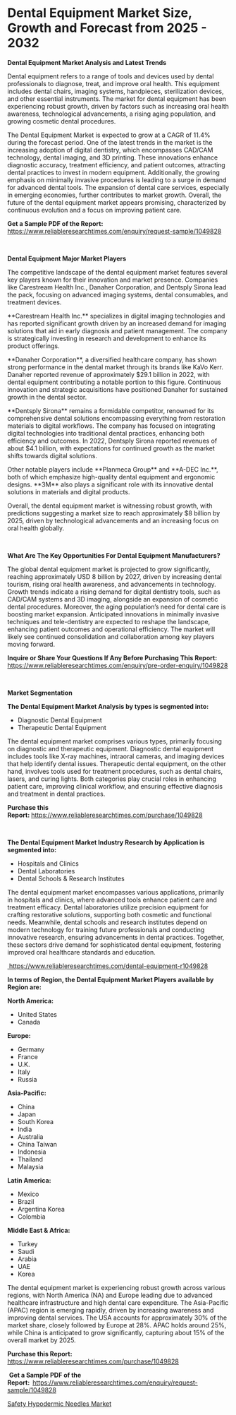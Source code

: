 <p><h1>Dental Equipment Market Size, Growth and Forecast from 2025 - 2032</h1></p><p><strong>Dental Equipment Market Analysis and Latest Trends</strong></p>
<p><p>Dental equipment refers to a range of tools and devices used by dental professionals to diagnose, treat, and improve oral health. This equipment includes dental chairs, imaging systems, handpieces, sterilization devices, and other essential instruments. The market for dental equipment has been experiencing robust growth, driven by factors such as increasing oral health awareness, technological advancements, a rising aging population, and growing cosmetic dental procedures.</p><p>The Dental Equipment Market is expected to grow at a CAGR of 11.4% during the forecast period. One of the latest trends in the market is the increasing adoption of digital dentistry, which encompasses CAD/CAM technology, dental imaging, and 3D printing. These innovations enhance diagnostic accuracy, treatment efficiency, and patient outcomes, attracting dental practices to invest in modern equipment. Additionally, the growing emphasis on minimally invasive procedures is leading to a surge in demand for advanced dental tools. The expansion of dental care services, especially in emerging economies, further contributes to market growth. Overall, the future of the dental equipment market appears promising, characterized by continuous evolution and a focus on improving patient care.</p></p>
<p><strong>Get a Sample PDF of the Report:&nbsp;</strong> <a href="https://www.reliableresearchtimes.com/enquiry/request-sample/1049828?utm_campaign=3017&utm_medium=2&utm_source=Github&utm_content=ia&utm_term=04032025&utm_id=dental-equipment">https://www.reliableresearchtimes.com/enquiry/request-sample/1049828</a></p>
<p>&nbsp;</p>
<p><strong>Dental Equipment Major Market Players</strong></p>
<p><p>The competitive landscape of the dental equipment market features several key players known for their innovation and market presence. Companies like Carestream Health Inc., Danaher Corporation, and Dentsply Sirona lead the pack, focusing on advanced imaging systems, dental consumables, and treatment devices. </p><p>**Carestream Health Inc.** specializes in digital imaging technologies and has reported significant growth driven by an increased demand for imaging solutions that aid in early diagnosis and patient management. The company is strategically investing in research and development to enhance its product offerings.</p><p>**Danaher Corporation**, a diversified healthcare company, has shown strong performance in the dental market through its brands like KaVo Kerr. Danaher reported revenue of approximately $29.1 billion in 2022, with dental equipment contributing a notable portion to this figure. Continuous innovation and strategic acquisitions have positioned Danaher for sustained growth in the dental sector.</p><p>**Dentsply Sirona** remains a formidable competitor, renowned for its comprehensive dental solutions encompassing everything from restoration materials to digital workflows. The company has focused on integrating digital technologies into traditional dental practices, enhancing both efficiency and outcomes. In 2022, Dentsply Sirona reported revenues of about $4.1 billion, with expectations for continued growth as the market shifts towards digital solutions.</p><p>Other notable players include **Planmeca Group** and **A-DEC Inc.**, both of which emphasize high-quality dental equipment and ergonomic designs. **3M** also plays a significant role with its innovative dental solutions in materials and digital products.</p><p>Overall, the dental equipment market is witnessing robust growth, with predictions suggesting a market size to reach approximately $8 billion by 2025, driven by technological advancements and an increasing focus on oral health globally.</p></p>
<p>&nbsp;</p>
<p><strong>What Are The Key Opportunities For Dental Equipment Manufacturers?</strong></p>
<p><p>The global dental equipment market is projected to grow significantly, reaching approximately USD 8 billion by 2027, driven by increasing dental tourism, rising oral health awareness, and advancements in technology. Growth trends indicate a rising demand for digital dentistry tools, such as CAD/CAM systems and 3D imaging, alongside an expansion of cosmetic dental procedures. Moreover, the aging population’s need for dental care is boosting market expansion. Anticipated innovations in minimally invasive techniques and tele-dentistry are expected to reshape the landscape, enhancing patient outcomes and operational efficiency. The market will likely see continued consolidation and collaboration among key players moving forward.</p></p>
<p><strong>Inquire or Share Your Questions If Any Before Purchasing This Report:</strong> <a href="https://www.reliableresearchtimes.com/enquiry/pre-order-enquiry/1049828?utm_campaign=3017&utm_medium=2&utm_source=Github&utm_content=ia&utm_term=04032025&utm_id=dental-equipment">https://www.reliableresearchtimes.com/enquiry/pre-order-enquiry/1049828</a></p>
<p>&nbsp;</p>
<p><strong>Market Segmentation</strong></p>
<p><strong>The Dental Equipment Market Analysis by types is segmented into:</strong></p>
<p><ul><li>Diagnostic Dental Equipment</li><li>Therapeutic Dental Equipment</li></ul></p>
<p><p>The dental equipment market comprises various types, primarily focusing on diagnostic and therapeutic equipment. Diagnostic dental equipment includes tools like X-ray machines, intraoral cameras, and imaging devices that help identify dental issues. Therapeutic dental equipment, on the other hand, involves tools used for treatment procedures, such as dental chairs, lasers, and curing lights. Both categories play crucial roles in enhancing patient care, improving clinical workflow, and ensuring effective diagnosis and treatment in dental practices.</p></p>
<p><strong>Purchase this Report:&nbsp;</strong><a href="https://www.reliableresearchtimes.com/purchase/1049828?utm_campaign=3017&utm_medium=2&utm_source=Github&utm_content=ia&utm_term=04032025&utm_id=dental-equipment">https://www.reliableresearchtimes.com/purchase/1049828</a></p>
<p>&nbsp;</p>
<p><strong>The Dental Equipment Market Industry Research by Application is segmented into:</strong></p>
<p><ul><li>Hospitals and Clinics</li><li>Dental Laboratories</li><li>Dental Schools & Research Institutes</li></ul></p>
<p><p>The dental equipment market encompasses various applications, primarily in hospitals and clinics, where advanced tools enhance patient care and treatment efficacy. Dental laboratories utilize precision equipment for crafting restorative solutions, supporting both cosmetic and functional needs. Meanwhile, dental schools and research institutes depend on modern technology for training future professionals and conducting innovative research, ensuring advancements in dental practices. Together, these sectors drive demand for sophisticated dental equipment, fostering improved oral healthcare standards and education.</p></p>
<p><a href="https://www.reliableresearchtimes.com/dental-equipment-r1049828?utm_campaign=3017&utm_medium=2&utm_source=Github&utm_content=ia&utm_term=04032025&utm_id=dental-equipment">&nbsp;https://www.reliableresearchtimes.com/dental-equipment-r1049828</a></p>
<p><strong>In terms of Region, the Dental Equipment Market Players available by Region are:</strong></p>
<p>
    <p> <strong> North America: </strong>
        <ul>
            <li>United States</li>
            <li>Canada</li>
        </ul>
        </p> 
    <p> <strong> Europe: </strong>
        <ul>
            <li>Germany</li>
            <li>France</li>
            <li>U.K.</li>
            <li>Italy</li>
            <li>Russia</li>
        </ul>
        </p> 
    <p> <strong> Asia-Pacific: </strong>
        <ul>
            <li>China</li>
            <li>Japan</li>
            <li>South Korea</li>
            <li>India</li>
            <li>Australia</li>
            <li>China Taiwan</li>
            <li>Indonesia</li>
            <li>Thailand</li>
            <li>Malaysia</li>
        </ul>
        </p> 
    <p> <strong> Latin America: </strong>
        <ul>
            <li>Mexico</li>
            <li>Brazil</li>
            <li>Argentina Korea</li>
            <li>Colombia</li>
        </ul>
        </p> 
    <p> <strong> Middle East & Africa: </strong>
        <ul>
            <li>Turkey</li>
            <li>Saudi</li>
            <li>Arabia</li>
            <li>UAE</li>
            <li>Korea</li>
        </ul>
    </p>
    </p>
<p><p>The dental equipment market is experiencing robust growth across various regions, with North America (NA) and Europe leading due to advanced healthcare infrastructure and high dental care expenditure. The Asia-Pacific (APAC) region is emerging rapidly, driven by increasing awareness and improving dental services. The USA accounts for approximately 30% of the market share, closely followed by Europe at 28%. APAC holds around 25%, while China is anticipated to grow significantly, capturing about 15% of the overall market by 2025.</p></p>
<p><strong>Purchase this Report: </strong><a href="https://www.reliableresearchtimes.com/purchase/1049828?utm_campaign=3017&utm_medium=2&utm_source=Github&utm_content=ia&utm_term=04032025&utm_id=dental-equipment">https://www.reliableresearchtimes.com/purchase/1049828</a></p>
<p>&nbsp;<strong>Get a Sample PDF of the Report:&nbsp;&nbsp;</strong><a href="https://www.reliableresearchtimes.com/enquiry/request-sample/1049828?utm_campaign=3017&utm_medium=2&utm_source=Github&utm_content=ia&utm_term=04032025&utm_id=dental-equipment">https://www.reliableresearchtimes.com/enquiry/request-sample/1049828</a></p>
<p><strong></strong></p>
<p><p><a href="https://github.com/boysabotzoc/Market-Research-Report-List-1/blob/main/safety-hypodermic-needles-market.md?utm_campaign=3017&utm_medium=2&utm_source=Github&utm_content=ia&utm_term=04032025&utm_id=dental-equipment">Safety Hypodermic Needles Market</a></p></p>